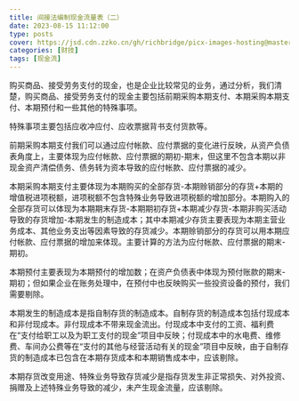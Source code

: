```yaml
---
title: 间接法编制现金流量表（二）
date: 2023-08-15 11:12:00
type: posts
cover: https://jsd.cdn.zzko.cn/gh/richbridge/picx-images-hosting@master/thumbnail/audit.avif
categories: [财技]
tags: [现金流]
---
```

购买商品、接受劳务支付的现金，也是企业比较常见的业务，通过分析，我们清楚，购买商品、接受劳务支付的现金主要包括前期采购本期支付、本期采购本期支付、本期预付和一些其他的特殊事项。



特殊事项主要包括应收冲应付、应收票据背书支付货款等。



前期采购本期支付我们可以通过应付帐款、应付票据的变化进行反映，从资产负债表角度上，主要体现为应付帐款、应付票据的期初-期末，但这里不包含本期以非现金资产清偿债务、债务转为资本导致的应付帐款、应付票据的减少。



本期采购本期支付主要体现为本期购买的全部存货-本期赊销部分的存货+本期的增值税进项税额，进项税额不包含特殊业务导致进项税额的增加部分。本期购入的全部存货可以体现为本期期末存货-本期期初存货+本期减少存货-本期非购买活动导致的存货增加-本期发生的制造成本；其中本期减少存货主要表现为本期主营业务成本、其他业务支出等因素导致的存货减少。本期赊销部分的存货可以用本期应付帐款、应付票据的增加来体现。主要计算的方法为应付帐款、应付票据的期末-期初。



本期预付主要表现为本期预付的增加数；在资产负债表中体现为预付账款的期末-期初；但如果企业在账务处理中，在预付中也反映购买一些投资设备的预付，我们需要剔除。



本期发生的制造成本是指自制存货的制造成本。自制存货的制造成本包括付现成本和非付现成本。非付现成本不带来现金流出。付现成本中支付的工资、福利费在“支付给职工以及为职工支付的现金”项目中反映；付现成本中的水电费、维修费、车间办公费等在“支付的其他与经营活动有关的现金”项目中反映，由于自制存货的制造成本已包含在本期存货成本和本期销售成本中，应该剔除。



本期存货改变用途、特殊业务导致存货减少是指存货发生非正常损失、对外投资、捐赠及上述特殊业务导致的减少，未产生现金流量，应该剔除。